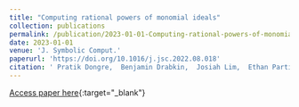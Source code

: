 ```yaml
---
title: "Computing rational powers of monomial ideals"
collection: publications
permalink: /publication/2023-01-01-Computing-rational-powers-of-monomial-ideals
date: 2023-01-01
venue: 'J. Symbolic Comput.'
paperurl: 'https://doi.org/10.1016/j.jsc.2022.08.018'
citation: ' Pratik Dongre,  Benjamin Drabkin,  Josiah Lim,  Ethan Partida,  Ethan Roy,  Dylan Ruff,  Alexandra Seceleanu,  Tingting Tang, &quot;Computing rational powers of monomial ideals.&quot; J. Symbolic Comput., 2023.'
---
```

[Access paper here](https://doi.org/10.1016/j.jsc.2022.08.018){:target="_blank"}
